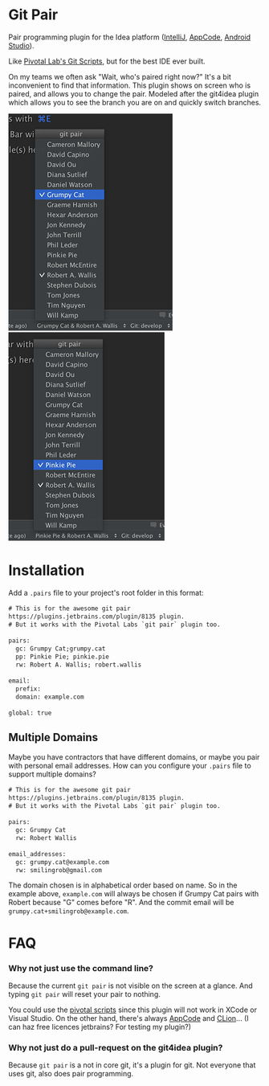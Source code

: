 # Git Pair

Pair programming plugin for the Idea platform ([IntelliJ](https://www.jetbrains.com/idea/), [AppCode](https://www.jetbrains.com/objc/), [Android Studio](http://developer.android.com/tools/studio/index.html)).

Like [Pivotal Lab's Git Scripts](https://github.com/pivotal/git_scripts), but for the best IDE ever built.

On my teams we often ask "Wait, who's paired right now?"  It's a bit inconvenient to find that information.  This plugin shows on screen who is paired, and allows you to change the pair.  Modeled after the git4idea plugin which allows you to see the branch you are on and quickly switch branches.

![Choose a pair](docs/screen-shot-gc.png)
![Choose a different pair](docs/screen-shot-pp.png)

# Installation

Add a `.pairs` file to your project's root folder in this format:

```
# This is for the awesome git pair https://plugins.jetbrains.com/plugin/8135 plugin.
# But it works with the Pivotal Labs `git pair` plugin too.

pairs:
  gc: Grumpy Cat;grumpy.cat
  pp: Pinkie Pie; pinkie.pie
  rw: Robert A. Wallis; robert.wallis

email:
  prefix:
  domain: example.com

global: true
```

## Multiple Domains

Maybe you have contractors that have different domains, or maybe you pair with personal email addresses.
How can you configure your `.pairs` file to support multiple domains?

```
# This is for the awesome git pair https://plugins.jetbrains.com/plugin/8135 plugin.
# But it works with the Pivotal Labs `git pair` plugin too.

pairs:
  gc: Grumpy Cat
  rw: Robert Wallis

email_addresses:
  gc: grumpy.cat@example.com
  rw: smilingrob@gmail.com
```

The domain chosen is in alphabetical order based on name.
So in the example above, `example.com` will always be chosen if Grumpy Cat pairs with
Robert because "G" comes before "R".  And the commit email will be `grumpy.cat+smilingrob@example.com`. 

# FAQ

### Why not just use the command line?

Because the current `git pair` is not visible on the screen at a glance.  And typing `git pair` will reset your pair to nothing.

You could use the [pivotal scripts](https://github.com/pivotal/git_scripts) since this plugin will not work in XCode or Visual Studio.  On the other hand, there's always [AppCode](https://www.jetbrains.com/objc/) and [CLion](https://www.jetbrains.com/clion/)... (I can haz free licences jetbrains?  For testing my plugin?)

### Why not just do a pull-request on the git4idea plugin?

Because `git pair` is a not in core git, it's a plugin for git.  Not everyone that uses git, also does pair programming.
